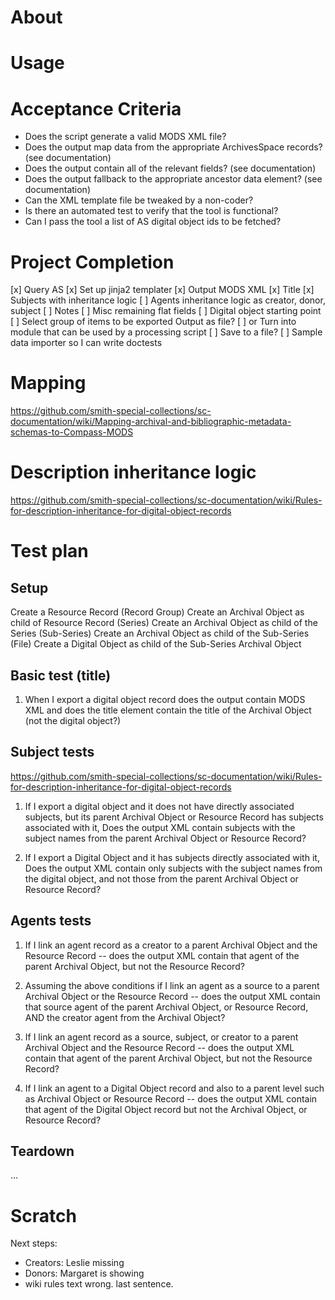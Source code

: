 # About

# Usage

# Acceptance Criteria
- Does the script generate a valid MODS XML file?
- Does the output map data from the appropriate ArchivesSpace records? (see documentation)
- Does the output contain all of the relevant fields? (see documentation)
- Does the output fallback to the appropriate ancestor data element? (see documentation)
- Can the XML template file be tweaked by a non-coder?
- Is there an automated test to verify that the tool is functional?
- Can I pass the tool a list of AS digital object ids to be fetched?

# Project Completion
[x] Query AS
[x] Set up jinja2 templater
[x] Output MODS XML
[x] Title
[x] Subjects with inheritance logic
[ ] Agents inheritance logic as creator, donor, subject
[ ] Notes
[ ] Misc remaining flat fields
[ ] Digital object starting point
[ ] Select group of items to be exported Output as file?
[ ] or Turn into module that can be used by a processing script
[ ] Save to a file?
[ ] Sample data importer so I can write doctests

# Mapping
https://github.com/smith-special-collections/sc-documentation/wiki/Mapping-archival-and-bibliographic-metadata-schemas-to-Compass-MODS

# Description inheritance logic
https://github.com/smith-special-collections/sc-documentation/wiki/Rules-for-description-inheritance-for-digital-object-records

# Test plan
## Setup
Create a Resource Record (Record Group)
Create an Archival Object as child of Resource Record (Series)
Create an Archival Object as child of the Series (Sub-Series)
Create an Archival Object as child of the Sub-Series (File)
Create a Digital Object as child of the Sub-Series Archival Object

## Basic test (title)
1. When I export a digital object record does the output contain MODS XML and does the title element contain the title of the Archival Object (not the digital object?)

## Subject tests
https://github.com/smith-special-collections/sc-documentation/wiki/Rules-for-description-inheritance-for-digital-object-records

1. If I export a digital object and it does not have directly associated subjects, but its parent Archival Object or Resource Record has subjects associated with it,
Does the output XML contain subjects with the subject names from the parent Archival Object or Resource Record?

2. If I export a Digital Object and it has subjects directly associated with it,
Does the output XML contain only subjects with the subject names from the digital object, and not those from the parent Archival Object or Resource Record?

## Agents tests

1. If I link an agent record as a creator to a parent Archival Object and the Resource Record -- does the output XML contain that agent of the parent Archival Object, but not the Resource Record?

1. Assuming the above conditions if I link an agent as a source to a parent Archival Object or the Resource Record -- does the output XML contain that source agent of the parent Archival Object, or Resource Record, AND the creator agent from the Archival Object?

1. If I link an agent record as a source, subject, or creator to a parent Archival Object and the Resource Record -- does the output XML contain that agent of the parent Archival Object, but not the Resource Record?

2. If I link an agent to a Digital Object record and also to a parent level such as Archival Object or Resource Record -- does the output XML contain that agent of the Digital Object record but not the Archival Object, or Resource Record?

## Teardown
...

# Scratch
Next steps:
- Creators: Leslie missing
- Donors: Margaret is showing
- wiki rules text wrong. last sentence.
